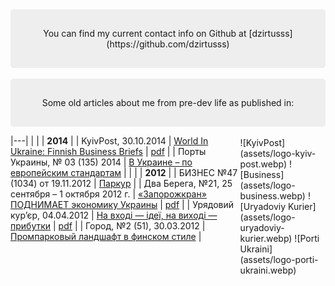 ---
---

<style>
.contact-info {
    background-color: #eee;
    padding: 30px;
    text-align: center;
    border-radius: 5px;
}

.contact-info p {
    margin: 0;
}

.logos-container {
    max-width: 220px;
}

.logos-container img {
    max-width: 200px;
    margin: 10px 20px;
}

.articles-container {
    display: flex;
}

.articles-container table,
.articles-container table tr,
.articles-container table td {
    border: none;
}
</style>

<div class="contact-info" markdown="1">
You can find my current contact info on Github at [dzirtusss](https://github.com/dzirtusss)
</div>

<br />

<div class="contact-info">
Some old articles about me from pre-dev life as published in:
</div>

<div class="articles-container">
<div markdown="1">

|---|
| |
| **2014** |
| KyivPost, 30.10.2014 | [World In Ukraine: Finnish Business Briefs](https://kyivpost.com/article/content/business/finnish-business-briefs-370142.html) | [pdf](assets/article01.pdf) |
| Порты Украины, № 03 (135) 2014 | [В Украине – по европейским стандартам](https://portsukraine.com/node/3629) |
| |
| **2012** |
| БИЗНЕС №47 (1034) от 19.11.2012 | [Паркур](https://www.business.ua/articles/eyewitness/41232/) |
| Два Берега, №21, 25 сентября – 1 октября 2012 г. | [«Запорожкран» ПОДНИМАЕТ экономику Украины](https://sergiy-kaltsev.zp.ua/assets/files/dvaberega/21_db.pdf) | [pdf](assets/article03.pdf) |
| Урядовий кур’єр, 04.04.2012 | [На вході — ідеї, на виході — прибутки](https://ukurier.gov.ua/uk/articles/na-vhodi-ideyi-na-vihodi-pributki/) | [pdf](assets/article02.pdf) |
| Город, №2 (51), 30.03.2012 | [Промпарковый ландшафт в финском стиле](https://www.konecranes.com.ua/issue/34.pdf) |

</div>

<div class="logos-container" markdown="1">
<br />
![KyivPost](assets/logo-kyiv-post.webp)
![Business](assets/logo-business.webp)
![Uryadoviy Kurier](assets/logo-uryadoviy-kurier.webp)
![Porti Ukraini](assets/logo-porti-ukraini.webp)
</div>

</div>
